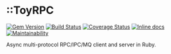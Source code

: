 ::ToyRPC
========

[![Gem Version](https://badge.fury.io/rb/toyrpc.svg)](http://badge.fury.io/rb/toyrpc)
[![Build Status](https://travis-ci.org/kotovalexarian/toyrpc.svg)](https://travis-ci.org/kotovalexarian/toyrpc)
[![Coverage Status](https://coveralls.io/repos/github/kotovalexarian/toyrpc/badge.svg)](https://coveralls.io/github/kotovalexarian/toyrpc)
[![Inline docs](http://inch-ci.org/github/kotovalexarian/toyrpc.svg?branch=master)](http://inch-ci.org/github/kotovalexarian/toyrpc)
[![Maintainability](https://api.codeclimate.com/v1/badges/c2f3a444b3e7aee4dae5/maintainability)](https://codeclimate.com/github/kotovalexarian/toyrpc/maintainability)

Async multi-protocol RPC/IPC/MQ client and server in Ruby.
